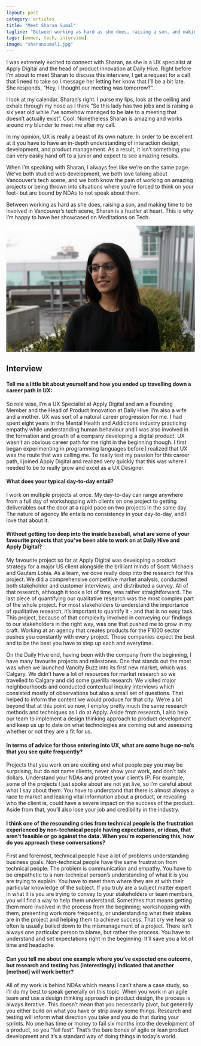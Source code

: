 ```yaml
---
layout: post
category: articles
title: "Meet Sharan Sumal"
tagline: "Between working as hard as she does, raising a son, and making time to be involved in Vancouver’s tech scene, Sharan is a hustler at heart."
tags: [women, tech, interview]
image: "sharansumal1.jpg"
---
```


I was extremely excited to connect with Sharan, as she is a UX specialist at Apply Digital and the head of product innovation at Daily Hive. Right before I’m about to meet Sharan to discuss this interview, I get a request for a call that I need to take so I message her letting her know that I’ll be a bit late. She responds, “Hey, I thought our meeting was tomorrow?”.

I look at my calendar. Sharan’s right. I purse my lips, look at the ceiling and exhale through my nose as I think “So this lady has two jobs and is raising a six year old while I’ve somehow managed to be late to  a meeting that doesn’t actually exist”. Cool. Nonetheless Sharan is amazing and works around my blunder to meet me after my call.

In my opinion, UX is really a beast of its own nature. In order to be excellent at it you have to have an in-depth understanding of interaction design, development, and product management. As a result, it isn’t something you can very easily hand off to a junior and expect to see amazing results.

When I’m speaking with Sharan, I always feel like we’re on the same page. We’ve both studied web development, we both love talking about Vancouver’s tech scene, and we both know the pain of working on amazing projects or being thrown into situations where you’re forced to think on your feet- but are bound by NDAs to not speak about them.

Between working as hard as she does, raising a son, and making time to be involved in Vancouver’s tech scene, Sharan is a hustler at heart. This is why I’m happy to have her showcased on Meditations on Tech.

<center><img class="img-responsive" src="/img/posts/sharansumal2.jpg"></center>

## Interview

#### Tell me a little bit about yourself and how you ended up travelling down a career path in UX:
So role wise, I’m a UX Specialist at Apply Digital and am a Founding Member and the Head of Product Innovation at Daily Hive.  I’m also a wife and a mother. UX was sort of a natural career progression for me.  I had spent eight years in the Mental Health and Addictions industry practicing empathy while understanding human behaviour and I was also involved in the formation and growth of a company developing a digital product.  UX wasn’t an obvious career path for me right in the beginning though.  I first began experimenting in programming languages before I realized that UX was the route that was calling me.  To really test my passion for this career path, I joined Apply Digital and realized very quickly that this was where I needed to be to really grow and excel as a UX Designer.

#### What does your typical day-to-day entail?
I work on multiple projects at once. My day-to-day can range anywhere from a full day of workshopping with clients on one project to getting deliverables out the door at a rapid pace on two projects in the same day.  The nature of agency life entails no consistency in your day-to-day, and I love that about it.

#### Without getting too deep into the inside baseball, what are some of your favourite projects that you’ve been able to work on at Daily Hive and Apply Digital?
My favourite project so far at Apply Digital was developing a product strategy for a major US client alongside the brilliant minds of Scott Michaels and Gautam Lohia.  As a team, we dove really deep into the research for this project.  We did a comprehensive competitive market analysis, conducted both stakeholder and customer interviews, and distributed a survey.  All of that research, although it took a lot of time, was rather straightforward.  The last piece of quantifying our qualitative research was the most complex part of the whole project.  For most stakeholders to understand the importance of qualitative research, it’s important to quantify it - and that is no easy task.  This project, because of that complexity involved in conveying our findings to our stakeholders in the right way, was one that pushed me to grow in my craft. Working at an agency that creates products for the F1000 sector pushes you constantly with every project.  Those companies expect the best and to be the best you have to step up each and everytime.

On the Daily Hive end, having been with the company from the beginning, I have many favourite projects and milestones. One that stands out the most was when we launched Vancity Buzz into its first new market, which was Calgary.  We didn’t have a lot of resources for market research so we travelled to Calgary and did some guerilla research.  We visited major neighbourhoods and conducted contextual inquiry interviews which consisted mostly of observations but also a small set of questions.  That helped to inform the content we would produce for that city.  We’re a bit beyond that at this point so now, I employ pretty much the same research methods and techniques as I do at Apply.  Aside from research, I also help our team to implement a design thinking approach to product development and keep us up to date on what technologies are coming out and assessing whether or not they are a fit for us. 

#### In terms of advice for those entering into UX, what are some huge no-no’s that you see quite frequently?
Projects that you work on are exciting and what people pay you may be surprising, but do not name clients, never show your work, and don’t talk dollars.  Understand your NDAs and protect your client’s IP.  For example, some of the projects I just spoke about are not yet live, so I’m careful about what I say about them.  You have to understand that there is almost always a race to market and leaking vital information about a product, or revealing who the client is, could have a severe impact on the success of the product.  Aside from that, you’ll also lose your job and credibility in the industry. 

#### I think one of the resounding cries from technical people is the frustration experienced by non-technical people having expectations, or ideas, that aren’t feasible or go against the data. When you’re experiencing this, how do you approach these conversations? 
First and foremost, technical people have a lot of problems understanding business goals.  Non-technical people have the same frustration from technical people. The problem is communication and empathy.
You have to be empathetic to a non-technical person’s understanding of what it is you are trying to explain. You have to meet them where they are at with their particular knowledge of the subject.  If you truly are a subject matter expert in what it is you are trying to convey to your stakeholders or team members, you will find a way to help them understand.  Sometimes that means getting them more involved in the process from the beginning; workshopping with them, presenting work more frequently, or understanding what their stakes are in the project and helping them to achieve success.
That cry we hear so often is usually boiled down to the mismanagement of a project.  There isn’t always one particular person to blame, but rather the process.  You have to understand and set expectations right in the beginning.  It’ll save you a lot of time and headache.

#### Can you tell me about one example where you’ve expected one outcome, but research and testing has (interestingly) indicated that another [method] will work better?
All of my work is behind NDAs which means I can’t share a case study, so I’ll do my best to speak generally on this topic.  When you work in an agile team and use a design thinking approach in product design, the process is always iterative.  This doesn’t mean that you necessarily pivot, but generally you either build on what you have or strip away some things.  Research and testing will inform what direction you take and you do that during your sprints.  No one has time or money to fail six months into the development of a product, so you “fail fast”.  That’s the bare bones of agile or lean product development and it’s a standard way of doing things in today’s world.